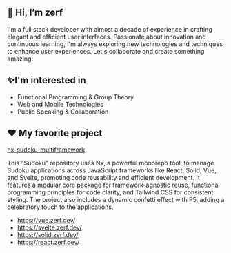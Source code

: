 ## 👋 Hi, I’m zerf
I'm a full stack developer with almost a decade of experience in crafting elegant and efficient user interfaces. Passionate about innovation and continuous learning, I'm always exploring new technologies and techniques to enhance user experiences. Let's collaborate and create something amazing!

## ✨I'm interested in
 - Functional Programming & Group Theory
 - Web and Mobile Technologies
 - Public Speaking & Collaboration

## ❤️ My favorite project
[nx-sudoku-multiframework](https://github.com/Zerfette/nx-sudoku-multiframework)

This "Sudoku" repository uses Nx, a powerful monorepo tool, to manage Sudoku applications across JavaScript frameworks like React, Solid, Vue, and Svelte, promoting code reusability and efficient development. It features a modular core package for framework-agnostic reuse, functional programming principles for code clarity, and Tailwind CSS for consistent styling. The project also includes a dynamic confetti effect with P5, adding a celebratory touch to the applications.
- https://vue.zerf.dev/
- https://svelte.zerf.dev/
- https://solid.zerf.dev/
- https://react.zerf.dev/
